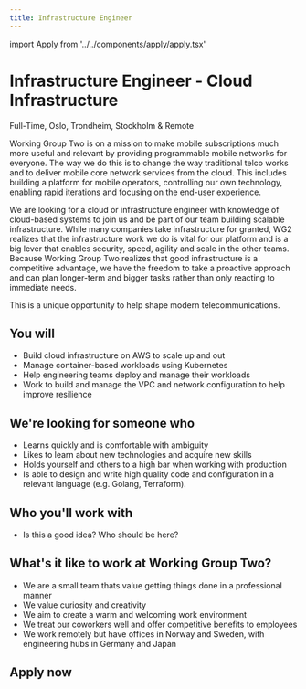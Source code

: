 ```yaml
---
title: Infrastructure Engineer
---
```


import Apply from '../../components/apply/apply.tsx'

# Infrastructure Engineer - Cloud Infrastructure

<div className="pill"> Full-Time, Oslo, Trondheim, Stockholm & Remote</div>

Working Group Two is on a mission to make mobile subscriptions much more useful and relevant by providing programmable mobile networks for everyone. The way we do this is to change the way traditional telco works and to deliver mobile core network services from the cloud. This includes building a platform for mobile operators, controlling our own technology, enabling rapid iterations and focusing on the end-user experience. 

We are looking for a cloud or infrastructure engineer with knowledge of cloud-based systems to join us and be part of our team building scalable infrastructure.   While many companies take infrastructure for granted, WG2 realizes that the infrastructure work we do is vital for our platform and is a big lever that enables security, speed, agility and scale in the other teams.  Because Working Group Two realizes that good infrastructure is a competitive advantage, we have the freedom to take a proactive approach and can plan longer-term and bigger tasks rather than only reacting to immediate needs.

This is a unique opportunity to help shape modern telecommunications.

## You will

- Build cloud infrastructure on AWS to scale up and out
- Manage container-based workloads using Kubernetes
- Help engineering teams deploy and manage their workloads
- Work to build and manage the VPC and network configuration to help improve resilience

## We're looking for someone who

- Learns quickly and is comfortable with ambiguity
- Likes to learn about new technologies and acquire new skills 
- Holds yourself and others to a high bar when working with production
- Is able to design and write high quality code and configuration in a relevant  language (e.g. Golang, Terraform).
## Who you'll work with

- Is this a good idea?  Who should be here?

## What's it like to work at Working Group Two?

- We are a small team thats value getting things done in a professional manner
- We value curiosity and creativity
- We aim to create a warm and welcoming work environment
- We treat our coworkers well and offer competitive benefits to employees
- We work remotely but have offices in Norway and Sweden, with engineering hubs in Germany and Japan

## Apply now

<Apply />
